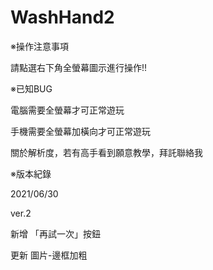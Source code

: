 # WashHand2
※操作注意事項

請點選右下角全螢幕圖示進行操作!!


※已知BUG

電腦需要全螢幕才可正常遊玩

手機需要全螢幕加橫向才可正常遊玩

關於解析度，若有高手看到願意教學，拜託聯絡我



※版本紀錄

2021/06/30

ver.2

新增 「再試一次」按鈕

更新  圖片-邊框加粗



